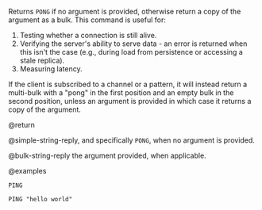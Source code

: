 Returns `PONG` if no argument is provided, otherwise return a copy of the
argument as a bulk.
This command is useful for:
1. Testing whether a connection is still alive.
1. Verifying the server's ability to serve data - an error is returned when this isn't the case (e.g., during load from persistence or accessing a stale replica).
1. Measuring latency.

If the client is subscribed to a channel or a pattern, it will instead return a
multi-bulk with a "pong" in the first position and an empty bulk in the second
position, unless an argument is provided in which case it returns a copy
of the argument.

@return

@simple-string-reply, and specifically `PONG`, when no argument is provided.

@bulk-string-reply the argument provided, when applicable.

@examples

```cli
PING

PING "hello world"
```
